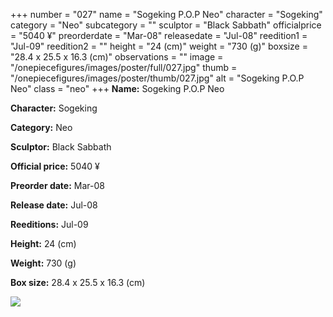 +++
number = "027"
name = "Sogeking P.O.P Neo"
character = "Sogeking"
category = "Neo"
subcategory = ""
sculptor = "Black Sabbath"
officialprice = "5040 ¥"
preorderdate = "Mar-08"
releasedate = "Jul-08"
reedition1 = "Jul-09"
reedition2 = ""
height = "24 (cm)"
weight = "730 (g)"
boxsize = "28.4 x 25.5 x 16.3 (cm)"
observations = ""
image = "/onepiecefigures/images/poster/full/027.jpg"
thumb = "/onepiecefigures/images/poster/thumb/027.jpg"
alt = "Sogeking P.O.P Neo"
class = "neo"
+++
**Name:** Sogeking P.O.P Neo

**Character:** Sogeking

**Category:** Neo 

**Sculptor:** Black Sabbath

**Official price:** 5040 ¥

**Preorder date:** Mar-08

**Release date:** Jul-08

**Reeditions:** Jul-09

**Height:** 24 (cm)

**Weight:** 730 (g)

**Box size:** 28.4 x 25.5 x 16.3 (cm)

<img src="/onepiecefigures/images/poster/thumb/027.jpg">